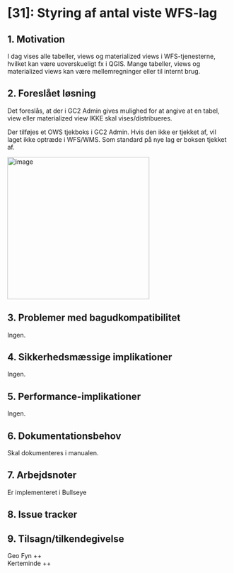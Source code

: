 # [31]: Styring af antal viste WFS-lag

## 1. Motivation

I dag vises alle tabeller, views og materialized views i WFS-tjenesterne, hvilket kan være uoverskueligt fx i QGIS.
Mange tabeller, views og materialized views kan være mellemregninger eller til internt brug.

## 2. Foreslået løsning

Det foreslås, at der i GC2 Admin gives mulighed for at angive at en tabel, view eller materialized view IKKE skal vises/distribueres.

Der tilføjes et OWS tjekboks i GC2 Admin. Hvis den ikke er tjekket af, vil laget ikke optræde i WFS/WMS. Som standard på nye lag er boksen tjekket af.

<img width="321" alt="image" src="https://github.com/gc2vidi/Udvikling-og-vedligeholdelse/assets/3850918/f5947598-2912-4f25-8be7-6f331b041ee6">

## 3. Problemer med bagudkompatibilitet
Ingen.

## 4. Sikkerhedsmæssige implikationer
Ingen.

## 5. Performance-implikationer
Ingen.

## 6. Dokumentationsbehov
Skal dokumenteres i manualen.

## 7. Arbejdsnoter
Er implementeret i Bullseye

## 8. Issue tracker  

## 9. Tilsagn/tilkendegivelse
Geo Fyn ++   
Kerteminde ++   

